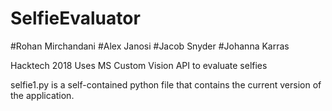 # SelfieEvaluator
#Rohan Mirchandani
#Alex Janosi
#Jacob Snyder
#Johanna Karras

Hacktech 2018
Uses MS Custom Vision API to evaluate selfies


selfie1.py is a self-contained python file that contains the current version of the application.
